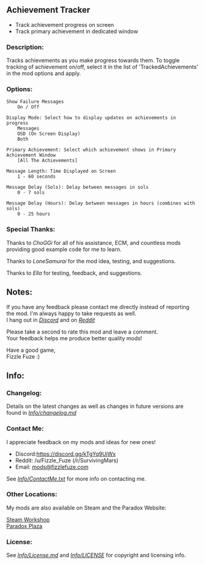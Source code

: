 ## Achievement Tracker
 - Track achievement progress on screen 
 - Track primary achievement in dedicated window

### Description:
Tracks achievements as you make progress towards them. To toggle tracking of achievement on/off, select it in the list of 'TrackedAchievements' in the mod options and apply.

### Options:
    Show Failure Messages
        On / Off
    
    Display Mode: Select how to display updates on achievements in progress
        Messages
        OSD (On Screen Display)
        Both

    Primary Achievement: Select which achievement shows in Primary Achievement Window
        [All The Achievements]

    Message Length: Time Displayed on Screen
        1 - 60 seconds

    Message Delay (Sols): Delay between messages in sols
        0 - 7 sols

    Message Delay (Hours): Delay between messages in hours (combines with sols)
        0 - 25 hours

### Special Thanks:
Thanks to *ChoGGi* for all of his assistance, ECM, and countless mods providing good example code for me to learn.

Thanks to *LoneSamurai* for the mod idea, testing, and suggestions.

Thanks to *Ella* for testing, feedback, and suggestions. 



## Notes:
If you have any feedback please contact me directly instead of reporting the mod. I'm always happy to take requests as well.<br>
I hang out in [*Discord*](https://discord.gg/kTgYq9UjWx) and on [*Reddit*](https://www.reddit.com/user/Fizzle_Fuze)

Please take a second to rate this mod and leave a comment.<br>
Your feedback helps me produce better quality mods!

Have a good game,<br>
Fizzle Fuze :)

## Info:

### Changelog:
Details on the latest changes as well as changes in future versions are found in [*Info/changelog.md*](Info/changelog.md)

### Contact Me:
I appreciate feedback on my mods and ideas for new ones!
 - Discord:https://discord.gg/kTgYq9UjWx
 - Reddit: /u/Fizzle_Fuze (/r/SurvivingMars)
 - Email: mods@fizzlefuze.com

See [*Info/ContactMe.txt*](Info/ContactMe.txt) for more info on contacting me.

### Other Locations:
My mods are also available on Steam and the Paradox Website:

[Steam Workshop](https://steamcommunity.com/id/fizzle_fuze/myworkshopfiles/?appid=464920) <br>
[Paradox Plaza](https://mods.paradoxplaza.com/games/surviving_mars?search=Fizzle_Fuze&sortBy=best)


### License:
See [*Info/License.md*](Info/license.md) and [*Info/LICENSE*](Info/LICENSE) for copyright and licensing info.
